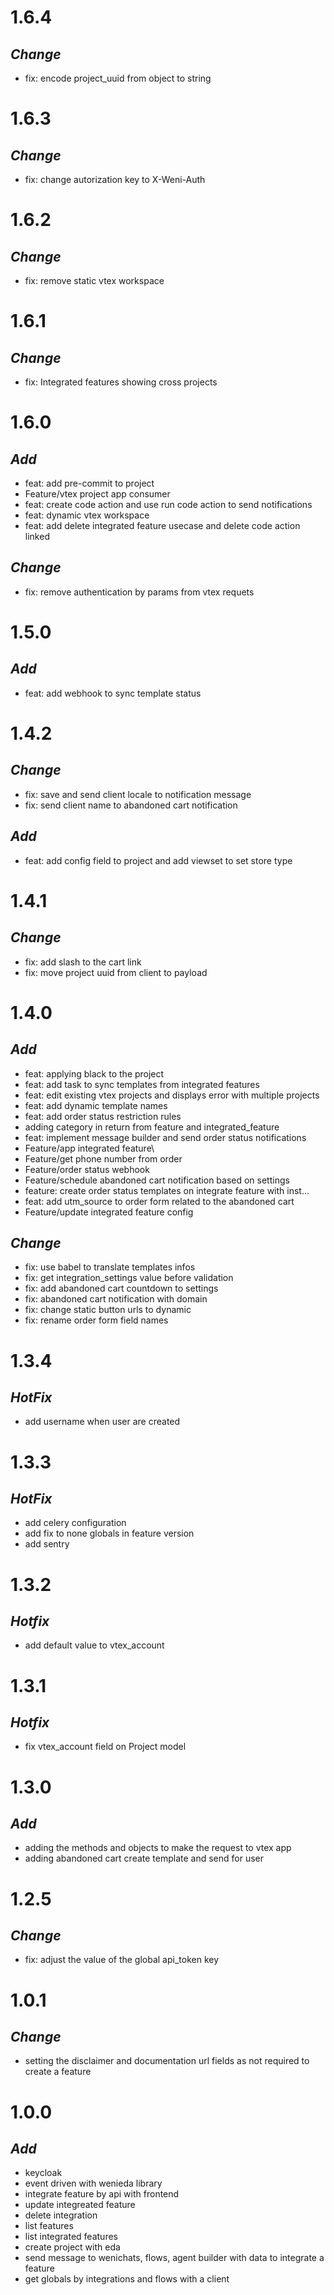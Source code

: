 # 1.6.4

## *Change*
  - fix: encode project_uuid from object to string

# 1.6.3

## *Change*
  - fix: change autorization key to X-Weni-Auth

# 1.6.2

## *Change*
  - fix: remove static vtex workspace

# 1.6.1

## *Change*
  - fix: Integrated features showing cross projects

# 1.6.0

## *Add*
  - feat: add pre-commit to project
  - Feature/vtex project app consumer
  - feat: create code action and use run code action to send notifications
  - feat: dynamic vtex workspace
  - feat: add delete integrated feature usecase and delete code action linked

## *Change*
  - fix: remove authentication by params from vtex requets

# 1.5.0

## *Add*
  - feat: add webhook to sync template status

# 1.4.2

## *Change*
  - fix: save and send client locale to notification message
  - fix: send client name to abandoned cart notification

## *Add*
  - feat: add config field to project and add viewset to set store type

# 1.4.1

## *Change*
  - fix: add slash to the cart link
  - fix: move project uuid from client to payload

# 1.4.0

## *Add*
  - feat: applying black to the project
  - feat: add task to sync templates from integrated features
  - feat: edit existing vtex projects and displays error with multiple projects
  - feat: add dynamic template names
  - feat: add order status restriction rules
  - adding category in return from feature and integrated_feature
  - feat: implement message builder and send order status notifications
  - Feature/app integrated feature\
  - Feature/get phone number from order
  - Feature/order status webhook
  - Feature/schedule abandoned cart notification based on settings
  - feature: create order status templates on integrate feature with inst…
  - feat: add utm_source to order form related to the abandoned cart
  - Feature/update integrated feature config

## *Change*
  - fix: use babel to translate templates infos
  - fix: get integration_settings value before validation
  - fix: add abandoned cart countdown to settings
  - fix: abandoned cart notification with domain
  - fix: change static button urls to dynamic
  - fix: rename order form field names

# 1.3.4

## *HotFix*
  - add username when user are created

# 1.3.3

## *HotFix*
  - add celery configuration
  - add fix to none globals in feature version
  - add sentry

# 1.3.2

## *Hotfix*
  - add default value to vtex_account

# 1.3.1

## *Hotfix*
  - fix vtex_account field on Project model

# 1.3.0

## *Add*
  - adding the methods and objects to make the request to vtex app
  - adding abandoned cart create template and send for user

# 1.2.5

## *Change*
  - fix: adjust the value of the global api_token key

# 1.0.1

## *Change*
  - setting the disclaimer and documentation url fields as not required to create a feature

# 1.0.0

## *Add*
  - keycloak
  - event driven with wenieda library
  - integrate feature by api with frontend
  - update integreated feature
  - delete integration
  - list features
  - list integrated features
  - create project with eda
  - send message to wenichats, flows, agent builder with data to integrate a feature
  - get globals by integrations and flows with a client
